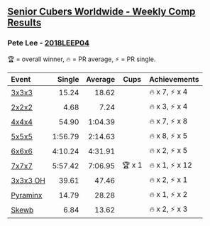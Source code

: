 <style>table {white-space: nowrap;}</style>

## [Senior Cubers Worldwide - Weekly Comp Results](/scw-comp/results/)
### Pete Lee - [2018LEEP04](https://www.worldcubeassociation.org/persons/2018LEEP04)

<span style="white-space: nowrap;">🏆 = overall winner</span>, <span style="white-space: nowrap;">🔥 = PR average</span>, <span style="white-space: nowrap;">⚡ = PR single</span>.

| Event | Single | Average | Cups | Achievements|
| :-- | --: | --: | :--: | :-- |
| [3x3x3](333.md) | 15.24 | 18.62 |  | 🔥 x 7, ⚡ x 4 |
| [2x2x2](222.md) | 4.68 | 7.24 |  | 🔥 x 3, ⚡ x 4 |
| [4x4x4](444.md) | 54.90 | 1:04.39 |  | 🔥 x 7, ⚡ x 8 |
| [5x5x5](555.md) | 1:56.79 | 2:14.63 |  | 🔥 x 8, ⚡ x 5 |
| [6x6x6](666.md) | 4:10.24 | 4:31.91 |  | 🔥 x 2, ⚡ x 5 |
| [7x7x7](777.md) | 5:57.42 | 7:06.95 | 🏆 x 1 | 🔥 x 1, ⚡ x 12 |
| [3x3x3 OH](333oh.md) | 39.61 | 47.46 |  | 🔥 x 2, ⚡ x 1 |
| [Pyraminx](pyram.md) | 14.79 | 28.28 |  | 🔥 x 1, ⚡ x 2 |
| [Skewb](skewb.md) | 6.84 | 13.62 |  | 🔥 x 2, ⚡ x 3 |

<!-- Global site tag (gtag.js) - Google Analytics -->
<script async src="https://www.googletagmanager.com/gtag/js?id=UA-86348435-3"></script>
<script>window.dataLayer = window.dataLayer || []; function gtag() {dataLayer.push(arguments);} gtag('js', new Date()); gtag('config', 'UA-86348435-3');</script>

